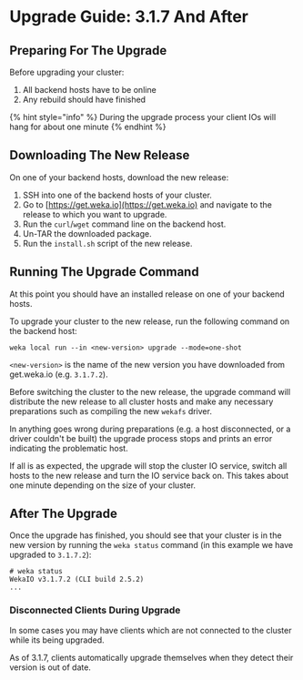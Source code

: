 # Upgrade Guide: 3.1.7 And After

## Preparing For The Upgrade

Before upgrading your cluster:

1. All backend hosts have to be online
2. Any rebuild should have finished

{% hint style="info" %}
During the upgrade process your client IOs will hang for about one minute
{% endhint %}

## Downloading The New Release

On one of your backend hosts, download the new release:

1. SSH into one of the backend hosts of your cluster.
2. Go to [https://get.weka.io](https://get.weka.io) and navigate to the release to which you want to upgrade.
3. Run the `curl`/`wget` command line on the backend host.
4. Un-TAR the downloaded package.
5. Run the `install.sh` script of the new release.

## Running The Upgrade Command

At this point you should have an installed release on one of your backend hosts.

To upgrade your cluster to the new release, run the following command on the backend host:

```text
weka local run --in <new-version> upgrade --mode=one-shot
```

`<new-version>` is the name of the new version you have downloaded from get.weka.io \(e.g. `3.1.7.2`\).

Before switching the cluster to the new release, the upgrade command will distribute the new release to all cluster hosts and make any necessary preparations such as compiling the new `wekafs` driver.

In anything goes wrong during preparations \(e.g. a host disconnected, or a driver couldn't be built\) the upgrade process stops and prints an error indicating the problematic host.

If all is as expected, the upgrade will stop the cluster IO service, switch all hosts to the new release and turn the IO service back on. This takes about one minute depending on the size of your cluster.

## After The Upgrade

Once the upgrade has finished, you should see that your cluster is in the new version by running the `weka status` command \(in this example we have upgraded to `3.1.7.2`\):

```text
# weka status 
WekaIO v3.1.7.2 (CLI build 2.5.2)
...
```

### Disconnected Clients During Upgrade

In some cases you may have clients which are not connected to the cluster while its being upgraded.

As of 3.1.7, clients automatically upgrade themselves when they detect their version is out of date.



